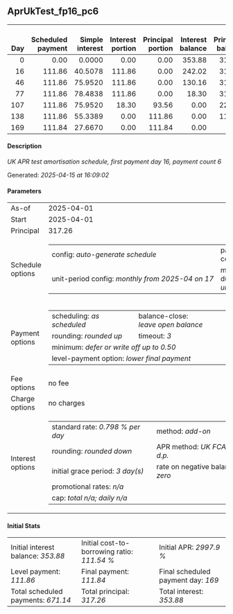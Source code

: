 <h2>AprUkTest_fp16_pc6</h2><table><thead style="vertical-align: bottom;"><th style="text-align: right;">Day</th><th style="text-align: right;">Scheduled payment</th><th style="text-align: right;">Simple interest</th><th style="text-align: right;">Interest portion</th><th style="text-align: right;">Principal portion</th><th style="text-align: right;">Interest balance</th><th style="text-align: right;">Principal balance</th><th style="text-align: right;">Total simple interest</th><th style="text-align: right;">Total interest</th><th style="text-align: right;">Total principal</th></thead><tr style="text-align: right;"><td class="ci00">0</td><td class="ci01" style="white-space: nowrap;">0.00</td><td class="ci02">0.0000</td><td class="ci03">0.00</td><td class="ci04">0.00</td><td class="ci05">353.88</td><td class="ci06">317.26</td><td class="ci07">0.0000</td><td class="ci08">0.00</td><td class="ci09">0.00</td></tr><tr style="text-align: right;"><td class="ci00">16</td><td class="ci01" style="white-space: nowrap;">111.86</td><td class="ci02">40.5078</td><td class="ci03">111.86</td><td class="ci04">0.00</td><td class="ci05">242.02</td><td class="ci06">317.26</td><td class="ci07">40.5078</td><td class="ci08">111.86</td><td class="ci09">0.00</td></tr><tr style="text-align: right;"><td class="ci00">46</td><td class="ci01" style="white-space: nowrap;">111.86</td><td class="ci02">75.9520</td><td class="ci03">111.86</td><td class="ci04">0.00</td><td class="ci05">130.16</td><td class="ci06">317.26</td><td class="ci07">116.4598</td><td class="ci08">223.72</td><td class="ci09">0.00</td></tr><tr style="text-align: right;"><td class="ci00">77</td><td class="ci01" style="white-space: nowrap;">111.86</td><td class="ci02">78.4838</td><td class="ci03">111.86</td><td class="ci04">0.00</td><td class="ci05">18.30</td><td class="ci06">317.26</td><td class="ci07">194.9436</td><td class="ci08">335.58</td><td class="ci09">0.00</td></tr><tr style="text-align: right;"><td class="ci00">107</td><td class="ci01" style="white-space: nowrap;">111.86</td><td class="ci02">75.9520</td><td class="ci03">18.30</td><td class="ci04">93.56</td><td class="ci05">0.00</td><td class="ci06">223.70</td><td class="ci07">270.8956</td><td class="ci08">353.88</td><td class="ci09">93.56</td></tr><tr style="text-align: right;"><td class="ci00">138</td><td class="ci01" style="white-space: nowrap;">111.86</td><td class="ci02">55.3389</td><td class="ci03">0.00</td><td class="ci04">111.86</td><td class="ci05">0.00</td><td class="ci06">111.84</td><td class="ci07">326.2345</td><td class="ci08">353.88</td><td class="ci09">205.42</td></tr><tr style="text-align: right;"><td class="ci00">169</td><td class="ci01" style="white-space: nowrap;">111.84</td><td class="ci02">27.6670</td><td class="ci03">0.00</td><td class="ci04">111.84</td><td class="ci05">0.00</td><td class="ci06">0.00</td><td class="ci07">353.9015</td><td class="ci08">353.88</td><td class="ci09">317.26</td></tr></table><p><h4>Description</h4><i>UK APR test amortisation schedule, first payment day 16, payment count 6</i></p><p>Generated: <i>2025-04-15 at 16:09:02</i></p><h4>Parameters</h4><table><tr><td>As-of</td><td>2025-04-01</td></tr><tr><td>Start</td><td>2025-04-01</td></tr><tr><td>Principal</td><td>317.26</td></tr><tr><td>Schedule options</td><td><table><tr><td>config: <i>auto-generate schedule</i></td><td>payment count: <i>6</i></td></tr><tr><td style="white-space: nowrap;">unit-period config: <i>monthly from 2025-04 on 17</i></td><td>max duration: <i>unlimited</i></td></tr></table></td></tr><tr><td>Payment options</td><td><table><tr><td>scheduling: <i>as scheduled</i></td><td>balance-close: <i>leave&nbsp;open&nbsp;balance</i></td></tr><tr><td>rounding: <i>rounded up</i></td><td>timeout: <i>3</i></td></tr><tr><td colspan='2'>minimum: <i>defer&nbsp;or&nbsp;write&nbsp;off&nbsp;up&nbsp;to&nbsp;0.50</i></td></tr><tr><td colspan='2'>level-payment option: <i>lower&nbsp;final&nbsp;payment</i></td></tr></table></td></tr><tr><td>Fee options</td><td>no fee</td></tr><tr><td>Charge options</td><td>no charges</td></tr><tr><td>Interest options</td><td><table><tr><td>standard rate: <i>0.798 % per day</i></td><td>method: <i>add-on</i></td></tr><tr><td>rounding: <i>rounded down</i></td><td>APR method: <i>UK FCA to 1 d.p.</i></td></tr><tr><td>initial grace period: <i>3 day(s)</i></td><td>rate on negative balance: <i>zero</i></td></tr><tr><td colspan="2">promotional rates: <i><i>n/a</i></i></td></tr><tr><td colspan="2">cap: <i>total <i>n/a</i>; daily <i>n/a</i></td></tr></table></td></tr></table><h4>Initial Stats</h4><table><tr><td>Initial interest balance: <i>353.88</i></td><td>Initial cost-to-borrowing ratio: <i>111.54 %</i></td><td>Initial APR: <i>2997.9 %</i></td></tr><tr><td>Level payment: <i>111.86</i></td><td>Final payment: <i>111.84</i></td><td>Final scheduled payment day: <i>169</i></td></tr><tr><td>Total scheduled payments: <i>671.14</i></td><td>Total principal: <i>317.26</i></td><td>Total interest: <i>353.88</i></td></tr></table>